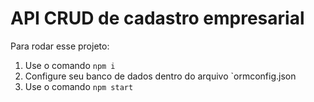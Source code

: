 # API CRUD de cadastro empresarial

Para rodar esse projeto:

1. Use o comando `npm i`
2. Configure seu banco de dados dentro do arquivo `ormconfig.json
3. Use o comando `npm start`

